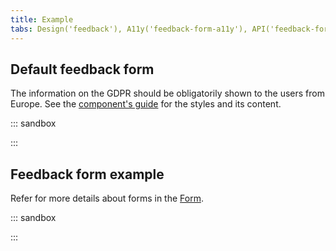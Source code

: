 ```yaml
---
title: Example
tabs: Design('feedback'), A11y('feedback-form-a11y'), API('feedback-form-api'), Example('feedback-form-code'), Changelog('feedback-form-changelog')
---
```


## Default feedback form

The information on the GDPR should be obligatorily shown to the users from Europe. See the [component's guide](/components/feedback/) for the styles and its content.

::: sandbox

<script lang="tsx">
import React from 'react';
import FeedbackForm from '@semcore/ui/feedback-form';
import Input from '@semcore/ui/input';
import { Box, Flex } from '@semcore/ui/flex-box';
import Link from '@semcore/ui/link';
import Dropdown from '@semcore/ui/dropdown';
import ChatM from '@semcore/ui/icon/Chat/m';
import Textarea from '@semcore/ui/textarea';
import { Text } from '@semcore/ui/typography';

const validate = {
  description: (value = '') => {
    const splitText = value.split(' ');
    const numberSpaces = splitText.reduce((acc, item) => {
      if (!item.length) {
        acc += 1;
      }
      return acc;
    }, 0);
    if ([...value].length - numberSpaces < 10) {
      return 'Your feedback must contain at least 10 characters.';
    }
  },
  email: (value = '') => {
    validate.description(value);
    if (!/.+@.+\..+/i.test(String(value).toLowerCase())) {
      return 'Please enter valid email.\t';
    }
  },
};

class Feedback extends React.PureComponent<{
  status: string;
  onSubmit: (data: any) => void;
  onCancel: () => void;
  onChange: (event: any, trigger: string) => void;
  value: { description: string; email: string };
}> {
  handleChange = (fn) => (_, e) => {
    fn(e);
  };

  render() {
    const { status, onSubmit, onCancel, value } = this.props;

    if (status === 'success') {
      return <FeedbackForm.Success>Thank you for your feedback!</FeedbackForm.Success>;
    }

    return (
      <FeedbackForm onSubmit={onSubmit} loading={status === 'loading'}>
        <Box p={4}>
          <Flex tag='label' direction='column' htmlFor='suggestions'>
            <Text mb={2} size={200}>
              Tell us your suggestion or report an issue
            </Text>
            <FeedbackForm.Item
              name='feedback'
              validate={validate.description}
              initialValue={value.description}
              placement='left-start'
              flip={{
                fallbackPlacements: ['right-start', 'bottom'],
              }}
            >
              {({ input }) => (
                <Textarea
                  {...input}
                  autoFocus
                  h={80}
                  onChange={this.handleChange(input.onChange)}
                  id='suggestions'
                />
              )}
            </FeedbackForm.Item>
          </Flex>
          <Flex tag='label' mt={4} direction='column' htmlFor='email'>
            <Text mb={2} size={200}>
              Reply-to email
            </Text>
            <FeedbackForm.Item name='email' validate={validate.email} initialValue={value.email}>
              {({ input }) => (
                <Input state={input.state}>
                  <Input.Value {...input} onChange={this.handleChange(input.onChange)} id='email' />
                </Input>
              )}
            </FeedbackForm.Item>
          </Flex>
          <Box mt={2}>
            <Text lineHeight='18px' size={200} color='#6c6e79'>
              We will only use this email to respond to you on your feedback.{' '}
              <Link href='https://www.semrush.com/company/legal/privacy-policy/'>
                Privacy Policy
              </Link>
            </Text>
          </Box>
          <Flex mt={4}>
            <FeedbackForm.Submit>Send feedback</FeedbackForm.Submit>
            <FeedbackForm.Cancel onClick={onCancel}>Cancel</FeedbackForm.Cancel>
          </Flex>
        </Box>
        <FeedbackForm.Notice hidden={status === 'failed'}>
          You can also send us an email to <Link>backlink.audit@semrush.com</Link>
        </FeedbackForm.Notice>
        <FeedbackForm.Notice hidden={status !== 'failed'} theme='danger'>
          Your message has not been sent.
        </FeedbackForm.Notice>
      </FeedbackForm>
    );
  }
}

class FeedbackLink extends React.PureComponent {
  state = { status: 'default', value: { description: '', email: '' } };
  timeout: any;
  onSubmit = () => {
    this.requestServer('success', 1000);
    this.setState({ status: 'loading' });
  };
  onChange = (e, trigger) => {
    const { value } = e.currentTarget;
    this.setState({ value: { ...this.state.value, [trigger]: value } });
  };
  requestServer = (status, time = 500, cb = () => {}) => {
    this.timeout = setTimeout(() => {
      this.setState({ status });
      cb();
    }, time);
  };

  componentWillUnmount() {
    clearTimeout(this.timeout);
  }

  render() {
    const { status, value } = this.state;
    return (
      <Dropdown>
        <Dropdown.Trigger tag={Link} size={200}>
          <Link.Addon>
            <ChatM />
          </Link.Addon>
          <Link.Text>Send feedback</Link.Text>
        </Dropdown.Trigger>
        <Dropdown.Popper>
          {(_props, { visible }) => (
            <Feedback
              status={status}
              onCancel={() => visible(false)}
              onSubmit={() => this.onSubmit()}
              value={value}
              onChange={this.onChange}
            />
          )}
        </Dropdown.Popper>
      </Dropdown>
    );
  }
}

const Demo = FeedbackLink;
</script>

:::

## Feedback form example

Refer for more details about forms in the [Form](/patterns/form/).

::: sandbox

<script lang="tsx">
import React from 'react';
import FeedbackForm from '@semcore/ui/feedback-form';
import Input from '@semcore/ui/input';
import InputNumber from '@semcore/ui/input-number';
import Radio, { RadioGroup } from '@semcore/ui/radio';
import Select from '@semcore/ui/select';
import { Text } from '@semcore/ui/typography';
import { Flex } from '@semcore/ui/flex-box';

type Data = {
  title: string;
  campaign: string;
  call: boolean;
  day: number;
};

const validate = (values: Data) => {
  if (!values) return {};
  const errors: Partial<Record<keyof Data, string>> = {};
  if (!values.title) {
    errors.title = 'Title is required';
  }

  if (!values.campaign) {
    errors.campaign = 'Campaign is required';
  }

  if (!values.call) {
    errors.call = 'To pick to call or not is required';
  }

  if (!values.day || values.day <= 0) {
    errors.day = 'Invalid day value';
  }

  return errors;
};

const Demo = () => (
  <FeedbackForm validate={validate} p={1}>
    <FeedbackForm.Item name='title'>
      {({ input }) => {
        const { state, className, ...other } = input;
        return (
          <Input state={state} className={className} m='0 0 16px'>
            <Input.Value {...other} placeholder='Activity title' />
          </Input>
        );
      }}
    </FeedbackForm.Item>

    <label htmlFor='campaign'>
      <Text bold mb='8px' tag='p' size={200}>
        Campaign
      </Text>
      <FeedbackForm.Item name='campaign'>
        {({ input }) => (
          <Select onChange={input.onChange} state={input.state} placeholder='Select campaign'>
            <Select.Trigger id='campaign' {...input} m='0 0 16px' />
            <Select.Menu>
              {Array(4)
                .fill(0)
                .map((item, ind) => (
                  <Select.Option
                    value={`Company ${ind}`}
                    key={ind}
                  >{`Company ${ind}`}</Select.Option>
                ))}
            </Select.Menu>
          </Select>
        )}
      </FeedbackForm.Item>
    </label>

    <label htmlFor='day'>
      <Text bold mb={2} tag='p' size={200}>
        Day
      </Text>
      <FeedbackForm.Item name='day'>
        {({ input }) => {
          const { state, className, ...other } = input;
          return (
            <InputNumber state={state} className={className}>
              <InputNumber.Value id='day' {...other} placeholder='Enter day' />
            </InputNumber>
          );
        }}
      </FeedbackForm.Item>
    </label>

    <FeedbackForm.Item name='call'>
      {({ input }) => (
        <RadioGroup {...input}>
          <Flex direction='column' gap={1} my={4}>
            <Radio>
              <Radio.Value value='yes' />
              <Radio.Text>Call me</Radio.Text>
            </Radio>
            <Radio>
              <Radio.Value value='no' />
              <Radio.Text>Don't call me!</Radio.Text>
            </Radio>
          </Flex>
        </RadioGroup>
      )}
    </FeedbackForm.Item>

    <FeedbackForm.Submit>Submit this strange form</FeedbackForm.Submit>
  </FeedbackForm>
);


</script>

:::
